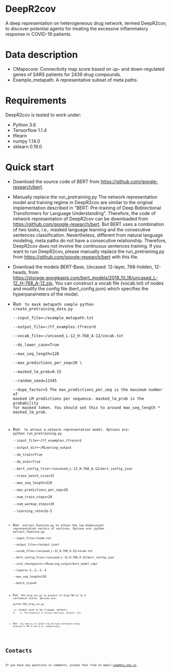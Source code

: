 # DeepR2cov

A deep representation on heterogeneous drug network, termed DeepR2cov, to discover potential agents for treating the excessive inflammatory response in COVID-19 patients.

# Data description
* CMapscore: Connectivity map score based on up- and down-regulated genes of SARS patients for 2439 drug compounds.
* Example_metapath: A representative subset of meta paths.


# Requirements
DeepR2cov is tested to work under:
* Python 3.6  
* Tensorflow 1.1.4
* tflearn
* numpy 1.14.0
* sklearn 0.19.0

# Quick start
* Download the source code of BERT from https://github.com/google-research/bert. 
* Manually replace the run_pretraining.py
The network representation model and training regime in DeepR2cov are similar to the original implementation described in "BERT: Pre-training of Deep Bidirectional Transformers for Language Understanding". Therefore, the code of network representation of DeepR2cov can be downloaded from https://github.com/google-research/bert. But BERT uses a combination of two tasks, i.e,. masked language learning and the consecutive sentences classification. Nevertheless, different from natural language modeling, meta paths do not have a consecutive relationship. Therefore, DeepR2cov does not involve the continuous sentences training. If you want to run DeepR2cov, please manually replace the run_pretraining.py from https://github.com/google-research/bert with this file. 
  
* Download the models BERT-Base, Uncased: 12-layer, 768-hidden, 12-heads, from https://storage.googleapis.com/bert_models/2018_10_18/uncased_L-12_H-768_A-12.zip, 
You can construct a vocab file (vocab.txt) of nodes and modify the config file (bert_config.json) which specifies the hyperparameters of the model.
* Run <code> to mask metapath sample 
python create_pretraining_data.py \
--input_file=~/example_metapath.txt \
--output_file=~/tf_examples.tfrecord \
--vocab_file=~/uncased_L-12_H-768_A-12/vocab.txt \
--do_lower_case=True \
--max_seq_length=128 \
--max_predictions_per_seq=20 \   
--masked_lm_prob=0.15 \
--random_seed=12345 \
--dupe_factor=5
The max_predictions_per_seq is the maximum number of masked LM predictions per sequence. masked_lm_prob is the probability for masked token. You should set this to around max_seq_length * masked_lm_prob.
* Run <code> to attain a network representation model. Options are:	
python run_pretraining.py \
--input_file=~/tf_examples.tfrecord \
--output_dir=~/RLearing_output \
--do_train=True \
--do_eval=True \
--bert_config_file=~/uncased_L-12_H-768_A-12/bert_config.json \
--train_batch_size=32 \
--max_seq_length=128 \
--max_predictions_per_seq=20 \
--num_train_steps=20 \
--num_warmup_steps=10 \
--learning_rate=2e-5
* Run <code> extract_features.py to attain the low-dimensional representation vectors of vertices. Options are:
python extract_features.py \
--input_file=~/node.txt \
--output_file=~/output.jsonl \
--vocab_file=~/uncased_L-12_H-768_A-12/vocab.txt \
--bert_config_file=~/uncased_L-12_H-768_A-12/bert_config.json \
--init_checkpoint=~/RLearing_output/bert_model.ckpt \
--layers=-1,-2,-3,-4 \
--max_seq_length=128 \
--batch_size=8
* Run <code> PDI_drug_cov.py to predict of drug-TNF-α/ IL-6 confidence scores. Options are:  
python PDI_drug_cov.py	
-n: Global norm to be clipped, default: 1.`  
-k: The dimension of project matrices, default: 512.`  
* Run <code> top_rank.py to select top 20 high-confidence drugs binding to TNF-α and IL-6, respectively.

# Contacts
If you have any questions or comments, please feel free to email:xqw@hnu.edu.cn.
